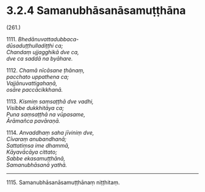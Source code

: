 # 3.2.4 Samanubhāsanāsamuṭṭhāna

(261.)

1111\. _Bhedānuvattadubbaca-_  
_dūsaduṭṭhulladiṭṭhi ca;_  
_Chandaṃ ujjagghikā dve ca,_  
_dve ca saddā na byāhare._  

1112\. _Chamā nīcāsane ṭhānaṃ,_  
_pacchato uppathena ca;_  
_Vajjānuvattigahaṇā,_  
_osāre paccācikkhanā._  

1113\. _Kismiṃ saṃsaṭṭhā dve vadhi,_  
_Visibbe dukkhitāya ca;_  
_Puna saṃsaṭṭhā na vūpasame,_  
_Ārāmañca pavāraṇā._  

1114\. _Anvaddhaṃ saha jīviniṃ dve,_  
_Cīvaraṃ anubandhanā;_  
_Sattatiṃsa ime dhammā,_  
_Kāyavācāya cittato;_  
_Sabbe ekasamuṭṭhānā,_  
_Samanubhāsanā yathā._  

---

1115\. Samanubhāsanāsamuṭṭhānaṃ niṭṭhitaṃ.
